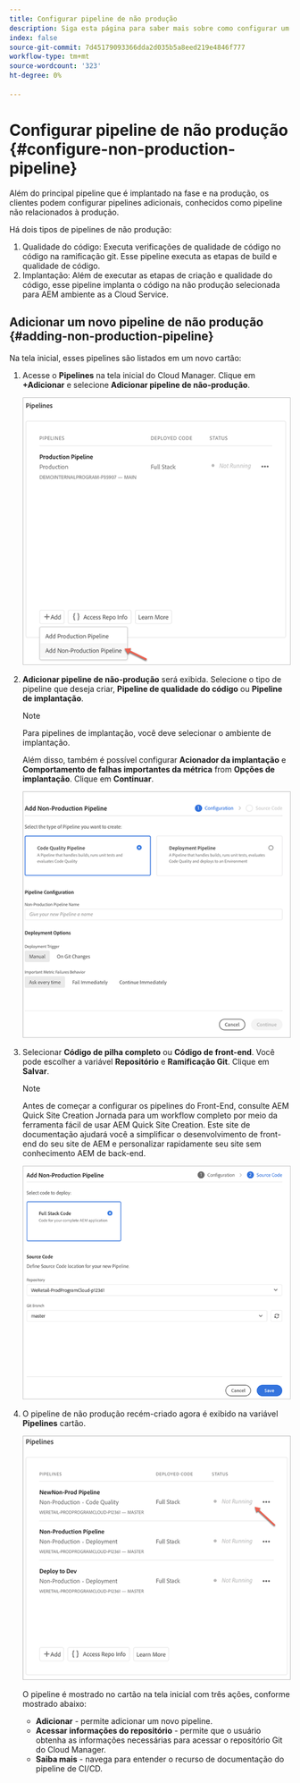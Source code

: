 ```yaml
---
title: Configurar pipeline de não produção
description: Siga esta página para saber mais sobre como configurar um pipeline de não produção no Cloud Manager
index: false
source-git-commit: 7d45179093366dda2d035b5a8eed219e4846f777
workflow-type: tm+mt
source-wordcount: '323'
ht-degree: 0%

---
```



# Configurar pipeline de não produção {#configure-non-production-pipeline}

Além do principal pipeline que é implantado na fase e na produção, os clientes podem configurar pipelines adicionais, conhecidos como pipeline não relacionados à produção.

Há dois tipos de pipelines de não produção:

1. Qualidade do código: Executa verificações de qualidade de código no código na ramificação git. Esse pipeline executa as etapas de build e qualidade de código.
1. Implantação: Além de executar as etapas de criação e qualidade do código, esse pipeline implanta o código na não produção selecionada para AEM ambiente as a Cloud Service.

## Adicionar um novo pipeline de não produção {#adding-non-production-pipeline}

Na tela inicial, esses pipelines são listados em um novo cartão:

1. Acesse o **Pipelines** na tela inicial do Cloud Manager. Clique em **+Adicionar** e selecione **Adicionar pipeline de não-produção**.

   ![](/help/implementing/cloud-manager/assets/configure-pipeline/nonprod-pipeline-add1.png)

1. **Adicionar pipeline de não-produção**  será exibida. Selecione o tipo de pipeline que deseja criar, **Pipeline de qualidade do código** ou **Pipeline de implantação**.

   >[!NOTE]
   >Para pipelines de implantação, você deve selecionar o ambiente de implantação.

   Além disso, também é possível configurar **Acionador da implantação** e **Comportamento de falhas importantes da métrica** from **Opções de implantação**. Clique em **Continuar**.

   ![](/help/implementing/cloud-manager/assets/configure-pipeline/nonprod-pipeline-add2.png)

1. Selecionar **Código de pilha completo** ou **Código de front-end**. Você pode escolher a variável **Repositório** e **Ramificação Git**. Clique em **Salvar**.

   >[!NOTE]
   >Antes de começar a configurar os pipelines do Front-End, consulte AEM Quick Site Creation Jornada para um workflow completo por meio da ferramenta fácil de usar AEM Quick Site Creation. Este site de documentação ajudará você a simplificar o desenvolvimento de front-end do seu site de AEM e personalizar rapidamente seu site sem conhecimento AEM de back-end.

   ![](/help/implementing/cloud-manager/assets/configure-pipeline/nonprod-pipeline-add3.png)

1. O pipeline de não produção recém-criado agora é exibido na variável **Pipelines** cartão.

   ![](/help/implementing/cloud-manager/assets/configure-pipeline/nonprod-pipeline-add4.png)


   O pipeline é mostrado no cartão na tela inicial com três ações, conforme mostrado abaixo:

   * **Adicionar** - permite adicionar um novo pipeline.
   * **Acessar informações do repositório** - permite que o usuário obtenha as informações necessárias para acessar o repositório Git do Cloud Manager.
   * **Saiba mais** - navega para entender o recurso de documentação do pipeline de CI/CD.